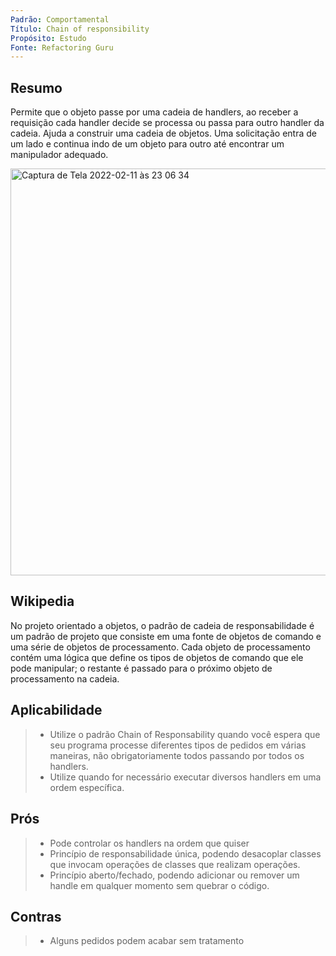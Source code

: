 ```yaml
---
Padrão: Comportamental
Título: Chain of responsibility
Propósito: Estudo
Fonte: Refactoring Guru
---
```


## Resumo

Permite que o objeto passe por uma cadeia de handlers, ao receber a requisição cada handler decide se processa ou passa para outro handler da cadeia.
Ajuda a construir uma cadeia de objetos. Uma solicitação entra de um lado e continua indo de um objeto para outro até encontrar um manipulador adequado.

<img width="651" alt="Captura de Tela 2022-02-11 às 23 06 34" src="https://user-images.githubusercontent.com/24915267/153692208-26ab084b-74df-4bc7-b039-969b200e16f8.png">


## Wikipedia

No projeto orientado a objetos, o padrão de cadeia de responsabilidade é um padrão de projeto que consiste em uma fonte de objetos de comando e uma série 
de objetos de processamento. Cada objeto de processamento contém uma lógica que define os tipos de objetos de comando que ele pode manipular; o restante é
passado para o próximo objeto de processamento na cadeia.


## Aplicabilidade

> * Utilize o padrão Chain of Responsability quando você espera que seu programa processe diferentes tipos de pedidos em várias maneiras, 
> não obrigatoriamente todos passando por todos os handlers.
> * Utilize quando for necessário executar diversos handlers em uma ordem específica.


## Prós
> * Pode controlar os handlers na ordem que quiser
> * Princípio de responsabilidade única, podendo desacoplar classes que invocam operações de classes que realizam operações.
> * Princípio aberto/fechado, podendo adicionar ou remover um handle em qualquer momento sem quebrar o código.


## Contras
> * Alguns pedidos podem acabar sem tratamento
